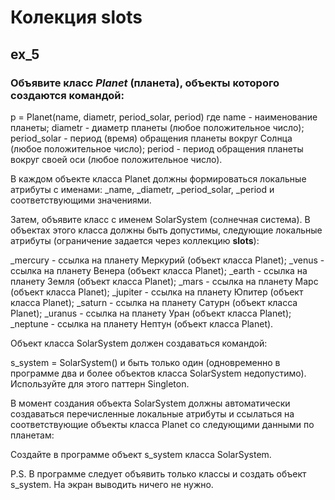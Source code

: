 # Колекция **__slots__**


## ex_5
### Объявите класс _Planet_ (планета), объекты которого создаются командой:

p = Planet(name, diametr, period_solar, period)
где name - наименование планеты; diametr - диаметр планеты (любое положительное число); period_solar - период (время) обращения планеты вокруг Солнца (любое положительное число); period - период обращения планеты вокруг своей оси (любое положительное число).

В каждом объекте класса Planet должны формироваться локальные атрибуты с именами: _name, _diametr, _period_solar, _period и соответствующими значениями.



Затем, объявите класс с именем SolarSystem (солнечная система). В объектах этого класса должны быть допустимы, следующие локальные атрибуты (ограничение задается через коллекцию __slots__):

_mercury - ссылка на планету Меркурий (объект класса Planet);
_venus - ссылка на планету Венера (объект класса Planet);
_earth - ссылка на планету Земля (объект класса Planet);
_mars - ссылка на планету Марс (объект класса Planet);
_jupiter - ссылка на планету Юпитер (объект класса Planet);
_saturn - ссылка на планету Сатурн (объект класса Planet);
_uranus - ссылка на планету Уран (объект класса Planet);
_neptune - ссылка на планету Нептун (объект класса Planet).

Объект класса SolarSystem должен создаваться командой:

s_system = SolarSystem()
и быть только один (одновременно в программе два и более объектов класса SolarSystem недопустимо). Используйте для этого паттерн Singleton.

В момент создания объекта SolarSystem должны автоматически создаваться перечисленные локальные атрибуты и ссылаться на соответствующие объекты класса Planet со следующими данными по планетам:



Создайте в программе объект s_system класса SolarSystem.

P.S. В программе следует объявить только классы и создать объект s_system. На экран выводить ничего не нужно.
